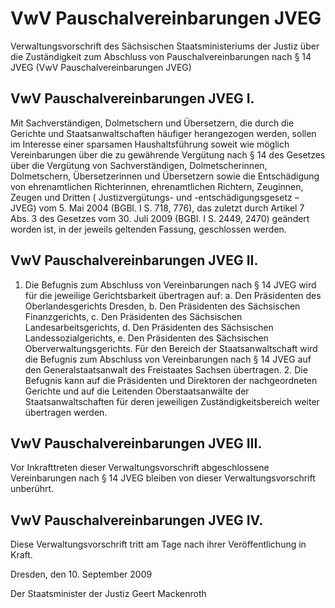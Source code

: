# VwV Pauschalvereinbarungen JVEG

Verwaltungsvorschrift des Sächsischen Staatsministeriums der Justiz über die Zuständigkeit zum Abschluss von Pauschalvereinbarungen nach § 14 JVEG (VwV Pauschalvereinbarungen JVEG)

## VwV Pauschalvereinbarungen JVEG I.

Mit Sachverständigen, Dolmetschern und Übersetzern, die durch die Gerichte und Staatsanwaltschaften häufiger herangezogen werden, sollen im Interesse einer sparsamen Haushaltsführung soweit wie möglich Vereinbarungen über die zu gewährende Vergütung nach § 14 des Gesetzes über die Vergütung von Sachverständigen, Dolmetscherinnen, Dolmetschern, Übersetzerinnen und Übersetzern sowie die Entschädigung von ehrenamtlichen Richterinnen, ehrenamtlichen Richtern, Zeuginnen, Zeugen und Dritten (
          Justizvergütungs- und -entschädigungsgesetz
 – 
            JVEG) vom 5. Mai 2004 (BGBl. I S. 718, 776), das zuletzt durch Artikel 7 Abs. 3 des Gesetzes vom 30. Juli 2009 (BGBl. I S. 2449, 2470) geändert worden ist, in der jeweils geltenden Fassung, geschlossen werden.


## VwV Pauschalvereinbarungen JVEG II.

1. Die Befugnis zum Abschluss von Vereinbarungen nach § 14 
            JVEG wird für die jeweilige Gerichtsbarkeit übertragen auf: a. Den Präsidenten des Oberlandesgerichts Dresden, b. Den Präsidenten des Sächsischen Finanzgerichts, c. Den Präsidenten des Sächsischen Landesarbeitsgerichts, d. Den Präsidenten des Sächsischen Landessozialgerichts, e. Den Präsidenten des Sächsischen Oberverwaltungsgerichts. Für den Bereich der Staatsanwaltschaft wird die Befugnis zum Abschluss von Vereinbarungen nach § 14 
            JVEG auf den Generalstaatsanwalt des Freistaates Sachsen übertragen. 2. Die Befugnis kann auf die Präsidenten und Direktoren der nachgeordneten Gerichte und auf die Leitenden Oberstaatsanwälte der Staatsanwaltschaften für deren jeweiligen Zuständigkeitsbereich weiter übertragen werden. 
## VwV Pauschalvereinbarungen JVEG III.

Vor Inkrafttreten dieser Verwaltungsvorschrift abgeschlossene Vereinbarungen nach § 14 
          JVEG bleiben von dieser Verwaltungsvorschrift unberührt.


## VwV Pauschalvereinbarungen JVEG IV.

Diese Verwaltungsvorschrift tritt am Tage nach ihrer Veröffentlichung in Kraft.

Dresden, den 10. September 2009

Der Staatsminister der Justiz 
           Geert Mackenroth

